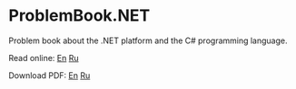 # ProblemBook.NET

Problem book about the .NET platform and the C# programming language.

Read online: [En](https://andreyakinshin.gitbook.io/problembookdotnet/en/introduction) [Ru](https://andreyakinshin.gitbook.io/problembookdotnet/ru/introduction)

Download PDF: [En](https://github.com/AndreyAkinshin/ProblemBook.NET/raw/master/TeX/ProblemBook.NET-en.pdf) [Ru](https://github.com/AndreyAkinshin/ProblemBook.NET/raw/master/TeX/ProblemBook.NET-ru.pdf)
